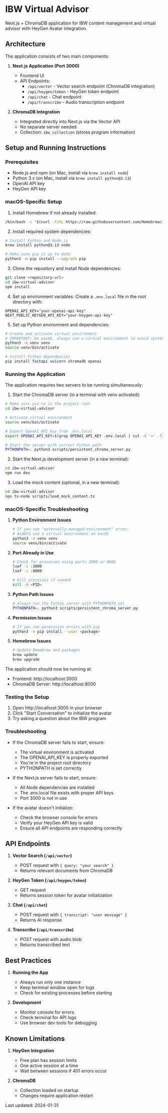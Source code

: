 # IBW Virtual Advisor

Next.js + ChromaDB application for IBW content management and virtual advisor with HeyGen Avatar integration.

## Architecture

The application consists of two main components:

1. **Next.js Application (Port 3000)**
   - Frontend UI
   - API Endpoints:
     - `/api/vector` - Vector search endpoint (ChromaDB integration)
     - `/api/heygen/token` - HeyGen token endpoint
     - `/api/chat` - Chat endpoint
     - `/api/transcribe` - Audio transcription endpoint

2. **ChromaDB Integration**
   - Integrated directly into Next.js via the Vector API
   - No separate server needed
   - Collection: `ibw_collection` (stores program information)

## Setup and Running Instructions

### Prerequisites
- Node.js and npm (on Mac, install via `brew install node`)
- Python 3.x (on Mac, install via `brew install python@3.13`)
- OpenAI API key
- HeyGen API key

### macOS-Specific Setup

1. Install Homebrew if not already installed:
```bash
/bin/bash -c "$(curl -fsSL https://raw.githubusercontent.com/Homebrew/install/HEAD/install.sh)"
```

2. Install required system dependencies:
```bash
# Install Python and Node.js
brew install python@3.13 node

# Make sure pip is up to date
python3 -m pip install --upgrade pip
```

3. Clone the repository and install Node dependencies:
```bash
git clone <repository-url>
cd ibw-virtual-advisor
npm install
```

4. Set up environment variables:
Create a `.env.local` file in the root directory with:
```
OPENAI_API_KEY="your-openai-api-key"
NEXT_PUBLIC_HEYGEN_API_KEY="your-heygen-api-key"
```

5. Set up Python environment and dependencies:
```bash
# Create and activate virtual environment
# IMPORTANT: On macOS, always use a virtual environment to avoid system Python issues
python3 -m venv venv
source venv/bin/activate

# Install Python dependencies
pip install fastapi uvicorn chromadb openai
```

### Running the Application

The application requires two servers to be running simultaneously:

1. Start the ChromaDB server (in a terminal with venv activated):
```bash
# Make sure you're in the project root
cd ibw-virtual-advisor

# Activate virtual environment
source venv/bin/activate

# Export OpenAI API key from .env.local
export OPENAI_API_KEY=$(grep OPENAI_API_KEY .env.local | cut -d '=' -f2 | tr -d '"')

# Start the server with correct Python path
PYTHONPATH=. python3 scripts/persistent_chroma_server.py
```

2. Start the Next.js development server (in a new terminal):
```bash
cd ibw-virtual-advisor
npm run dev
```

3. Load the mock content (optional, in a new terminal):
```bash
cd ibw-virtual-advisor
npx ts-node scripts/load_mock_content.ts
```

### macOS-Specific Troubleshooting

1. **Python Environment Issues**
   ```bash
   # If you see "externally-managed-environment" error:
   # ALWAYS use a virtual environment on macOS
   python3 -m venv venv
   source venv/bin/activate
   ```

2. **Port Already in Use**
   ```bash
   # Check for processes using ports 3000 or 8000
   lsof -i :3000
   lsof -i :8000
   
   # Kill processes if needed
   kill -9 <PID>
   ```

3. **Python Path Issues**
   ```bash
   # Always run the Python server with PYTHONPATH set
   PYTHONPATH=. python3 scripts/persistent_chroma_server.py
   ```

4. **Permission Issues**
   ```bash
   # If you see permission errors with pip
   python3 -m pip install --user <package>
   ```

5. **Homebrew Issues**
   ```bash
   # Update Homebrew and packages
   brew update
   brew upgrade
   ```

The application should now be running at:
- Frontend: http://localhost:3000
- ChromaDB Server: http://localhost:8000

### Testing the Setup

1. Open http://localhost:3000 in your browser
2. Click "Start Conversation" to initialize the avatar
3. Try asking a question about the IBW program

### Troubleshooting

- If the ChromaDB server fails to start, ensure:
  - The virtual environment is activated
  - The OPENAI_API_KEY is properly exported
  - You're in the project root directory
  - PYTHONPATH is set correctly

- If the Next.js server fails to start, ensure:
  - All Node dependencies are installed
  - The .env.local file exists with proper API keys
  - Port 3000 is not in use

- If the avatar doesn't initialize:
  - Check the browser console for errors
  - Verify your HeyGen API key is valid
  - Ensure all API endpoints are responding correctly

## API Endpoints

1. **Vector Search (`/api/vector`)**
   - POST request with `{ query: "your search" }`
   - Returns relevant documents from ChromaDB

2. **HeyGen Token (`/api/heygen/token`)**
   - GET request
   - Returns session token for avatar initialization

3. **Chat (`/api/chat`)**
   - POST request with `{ transcript: "user message" }`
   - Returns AI response

4. **Transcribe (`/api/transcribe`)**
   - POST request with audio blob
   - Returns transcribed text

## Best Practices

1. **Running the App**
   - Always run only one instance
   - Keep terminal window open for logs
   - Check for existing processes before starting

2. **Development**
   - Monitor console for errors
   - Check terminal for API logs
   - Use browser dev tools for debugging

## Known Limitations

1. **HeyGen Integration**
   - Free plan has session limits
   - One active session at a time
   - Wait between sessions if 401 errors occur

2. **ChromaDB**
   - Collection loaded on startup
   - Changes require application restart

Last updated: 2024-01-31

